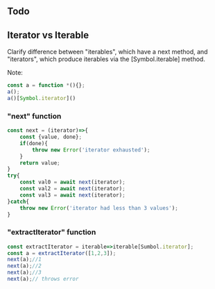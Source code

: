 ## Todo

## Iterator vs Iterable
Clarify difference between "iterables", which have a next method, and "iterators", which produce iterables
via the [Symbol.iterable] method.

Note: 
```javascript
const a = function *(){};
a();
a()[Symbol.iterator]()
```
### "next" function 
```javascript
const next = (iterator)=>{
    const {value, done};
    if(done){
        throw new Error('iterator exhausted');
    }
    return value;
}
try{
    const val0 = await next(iterator);
    const val2 = await next(iterator);
    const val3 = await next(iterator);
}catch{
    throw new Error('iterator had less than 3 values');
}
```

### "extractIterator" function 
```javascript
const extractIterator = iterable=>iterable[Sumbol.iterator];
const a = extractIterator([1,2,3]);
next(a);//1
next(a);//2
next(a);//3
next(a);// throws error
```
